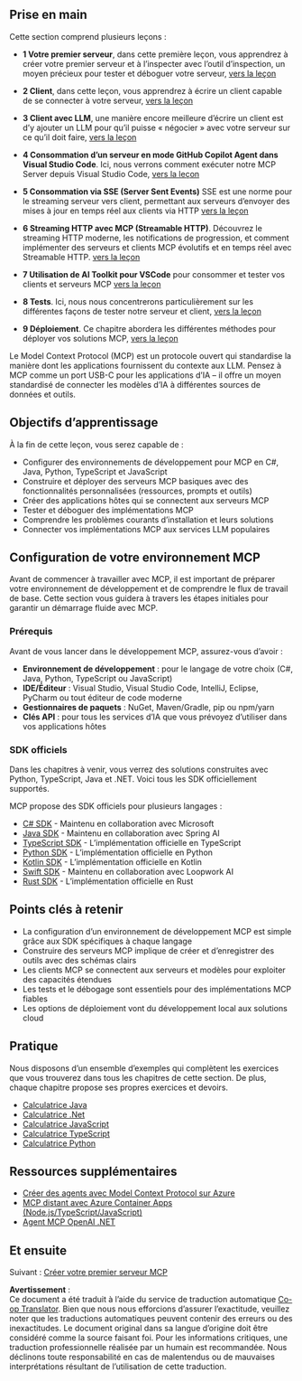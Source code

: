 <!--
CO_OP_TRANSLATOR_METADATA:
{
  "original_hash": "860935ff95d05b006d1d3323e8e3f9e8",
  "translation_date": "2025-07-13T17:10:57+00:00",
  "source_file": "03-GettingStarted/README.md",
  "language_code": "fr"
}
-->
## Prise en main  

Cette section comprend plusieurs leçons :

- **1 Votre premier serveur**, dans cette première leçon, vous apprendrez à créer votre premier serveur et à l’inspecter avec l’outil d’inspection, un moyen précieux pour tester et déboguer votre serveur, [vers la leçon](01-first-server/README.md)

- **2 Client**, dans cette leçon, vous apprendrez à écrire un client capable de se connecter à votre serveur, [vers la leçon](02-client/README.md)

- **3 Client avec LLM**, une manière encore meilleure d’écrire un client est d’y ajouter un LLM pour qu’il puisse « négocier » avec votre serveur sur ce qu’il doit faire, [vers la leçon](03-llm-client/README.md)

- **4 Consommation d’un serveur en mode GitHub Copilot Agent dans Visual Studio Code**. Ici, nous verrons comment exécuter notre MCP Server depuis Visual Studio Code, [vers la leçon](04-vscode/README.md)

- **5 Consommation via SSE (Server Sent Events)** SSE est une norme pour le streaming serveur vers client, permettant aux serveurs d’envoyer des mises à jour en temps réel aux clients via HTTP [vers la leçon](05-sse-server/README.md)

- **6 Streaming HTTP avec MCP (Streamable HTTP)**. Découvrez le streaming HTTP moderne, les notifications de progression, et comment implémenter des serveurs et clients MCP évolutifs et en temps réel avec Streamable HTTP. [vers la leçon](06-http-streaming/README.md)

- **7 Utilisation de AI Toolkit pour VSCode** pour consommer et tester vos clients et serveurs MCP [vers la leçon](07-aitk/README.md)

- **8 Tests**. Ici, nous nous concentrerons particulièrement sur les différentes façons de tester notre serveur et client, [vers la leçon](08-testing/README.md)

- **9 Déploiement**. Ce chapitre abordera les différentes méthodes pour déployer vos solutions MCP, [vers la leçon](09-deployment/README.md)


Le Model Context Protocol (MCP) est un protocole ouvert qui standardise la manière dont les applications fournissent du contexte aux LLM. Pensez à MCP comme un port USB-C pour les applications d’IA – il offre un moyen standardisé de connecter les modèles d’IA à différentes sources de données et outils.

## Objectifs d’apprentissage

À la fin de cette leçon, vous serez capable de :

- Configurer des environnements de développement pour MCP en C#, Java, Python, TypeScript et JavaScript
- Construire et déployer des serveurs MCP basiques avec des fonctionnalités personnalisées (ressources, prompts et outils)
- Créer des applications hôtes qui se connectent aux serveurs MCP
- Tester et déboguer des implémentations MCP
- Comprendre les problèmes courants d’installation et leurs solutions
- Connecter vos implémentations MCP aux services LLM populaires

## Configuration de votre environnement MCP

Avant de commencer à travailler avec MCP, il est important de préparer votre environnement de développement et de comprendre le flux de travail de base. Cette section vous guidera à travers les étapes initiales pour garantir un démarrage fluide avec MCP.

### Prérequis

Avant de vous lancer dans le développement MCP, assurez-vous d’avoir :

- **Environnement de développement** : pour le langage de votre choix (C#, Java, Python, TypeScript ou JavaScript)
- **IDE/Éditeur** : Visual Studio, Visual Studio Code, IntelliJ, Eclipse, PyCharm ou tout éditeur de code moderne
- **Gestionnaires de paquets** : NuGet, Maven/Gradle, pip ou npm/yarn
- **Clés API** : pour tous les services d’IA que vous prévoyez d’utiliser dans vos applications hôtes


### SDK officiels

Dans les chapitres à venir, vous verrez des solutions construites avec Python, TypeScript, Java et .NET. Voici tous les SDK officiellement supportés.

MCP propose des SDK officiels pour plusieurs langages :
- [C# SDK](https://github.com/modelcontextprotocol/csharp-sdk) - Maintenu en collaboration avec Microsoft
- [Java SDK](https://github.com/modelcontextprotocol/java-sdk) - Maintenu en collaboration avec Spring AI
- [TypeScript SDK](https://github.com/modelcontextprotocol/typescript-sdk) - L’implémentation officielle en TypeScript
- [Python SDK](https://github.com/modelcontextprotocol/python-sdk) - L’implémentation officielle en Python
- [Kotlin SDK](https://github.com/modelcontextprotocol/kotlin-sdk) - L’implémentation officielle en Kotlin
- [Swift SDK](https://github.com/modelcontextprotocol/swift-sdk) - Maintenu en collaboration avec Loopwork AI
- [Rust SDK](https://github.com/modelcontextprotocol/rust-sdk) - L’implémentation officielle en Rust

## Points clés à retenir

- La configuration d’un environnement de développement MCP est simple grâce aux SDK spécifiques à chaque langage
- Construire des serveurs MCP implique de créer et d’enregistrer des outils avec des schémas clairs
- Les clients MCP se connectent aux serveurs et modèles pour exploiter des capacités étendues
- Les tests et le débogage sont essentiels pour des implémentations MCP fiables
- Les options de déploiement vont du développement local aux solutions cloud

## Pratique

Nous disposons d’un ensemble d’exemples qui complètent les exercices que vous trouverez dans tous les chapitres de cette section. De plus, chaque chapitre propose ses propres exercices et devoirs.

- [Calculatrice Java](./samples/java/calculator/README.md)
- [Calculatrice .Net](../../../03-GettingStarted/samples/csharp)
- [Calculatrice JavaScript](./samples/javascript/README.md)
- [Calculatrice TypeScript](./samples/typescript/README.md)
- [Calculatrice Python](../../../03-GettingStarted/samples/python)

## Ressources supplémentaires

- [Créer des agents avec Model Context Protocol sur Azure](https://learn.microsoft.com/azure/developer/ai/intro-agents-mcp)
- [MCP distant avec Azure Container Apps (Node.js/TypeScript/JavaScript)](https://learn.microsoft.com/samples/azure-samples/mcp-container-ts/mcp-container-ts/)
- [Agent MCP OpenAI .NET](https://learn.microsoft.com/samples/azure-samples/openai-mcp-agent-dotnet/openai-mcp-agent-dotnet/)

## Et ensuite

Suivant : [Créer votre premier serveur MCP](01-first-server/README.md)

**Avertissement** :  
Ce document a été traduit à l’aide du service de traduction automatique [Co-op Translator](https://github.com/Azure/co-op-translator). Bien que nous nous efforcions d’assurer l’exactitude, veuillez noter que les traductions automatiques peuvent contenir des erreurs ou des inexactitudes. Le document original dans sa langue d’origine doit être considéré comme la source faisant foi. Pour les informations critiques, une traduction professionnelle réalisée par un humain est recommandée. Nous déclinons toute responsabilité en cas de malentendus ou de mauvaises interprétations résultant de l’utilisation de cette traduction.